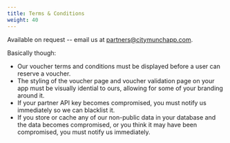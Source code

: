 ```yaml
---
title: Terms & Conditions
weight: 40
---
```


Available on request -- email us at [partners@citymunchapp.com](mailto:partners@citymunchapp.com).

Basically though:

* Our voucher terms and conditions must be displayed before a user can reserve a voucher.
* The styling of the voucher page and voucher validation page on your app must be visually idential
to ours, allowing for some of your branding around it.
* If your partner API key becomes compromised, you must notify us immediately so we can blacklist it.
* If you store or cache any of our non-public data in your database and the data becomes compromised,
or you think it may have been compromised, you must notify us immediately.
